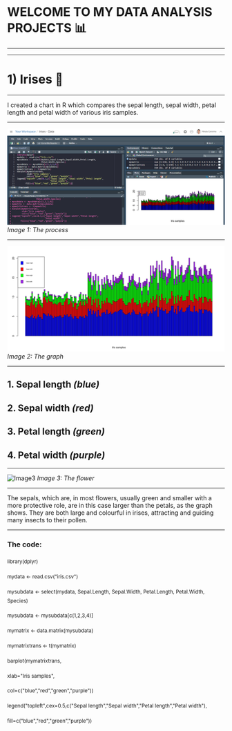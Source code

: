 WELCOME TO MY DATA ANALYSIS PROJECTS 📊
============================

----------------------------

----------------------------

# 1) Irises 🌸

--------------

I created a chart in R which compares the sepal length, sepal width, petal length and petal width of various iris samples.

--------------------------------------------------------------------------------------------------------------------------

![Image 1](https://github.com/cerovina/Irises-Graph/blob/main/IrisScreenshot.png?raw=true)
_Image 1: The process_

------------------------------------------------------------------------------------------

![Image2](https://github.com/cerovina/Irises-Graph/blob/main/IrisesGraph.png?raw=true)
_Image 2: The graph_

--------------------------------------------------------------------------------------

## 1. Sepal length _(blue)_
## 2. Sepal width _(red)_
## 3. Petal length _(green)_
## 4. Petal width _(purple)_

-------------------------------------------------------------------------------------------------------------------------

![Image3](https://www.integratedots.com/wp-content/uploads/2019/06/iris_petal-sepal-e1560211020463.png)
_Image 3: The flower_

--------------------------------------------------------------------------------------------------------------------------

The sepals, which are, in most flowers, usually green and smaller with a more protective role, are in this case larger than the petals, as the graph shows. They are both large and colourful in irises, attracting and guiding many insects to their pollen.

--------------------------------------------------------------------------------------------------------------------------------------------------------------------

### The code:

<sub>library(dplyr)</sub>

<sub>mydata <- read.csv("iris.csv")</sub>
          
<sub>mysubdata <- select(mydata, Sepal.Length, Sepal.Width, Petal.Length, Petal.Width, Species)</sub>
        
<sub>mysubdata <- mysubdata[c(1,2,3,4)]</sub>
             
<sub>mymatrix <- data.matrix(mysubdata)</sub>
        
<sub>mymatrixtrans <- t(mymatrix)</sub>
                 
<sub>barplot(mymatrixtrans,</sub>
                 
<sub>xlab="Iris samples",</sub>
                 
<sub>col=c("blue","red","green","purple"))</sub>
                 
<sub>legend("topleft",cex=0.5,c("Sepal length","Sepal width","Petal length","Petal width"),</sub>
                 
<sub>fill=c("blue","red","green","purple"))</sub>
